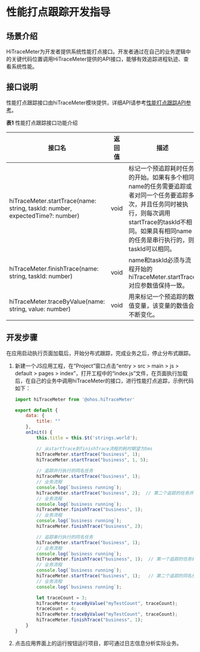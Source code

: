 # 性能打点跟踪开发指导

## 场景介绍

HiTraceMeter为开发者提供系统性能打点接口。开发者通过在自己的业务逻辑中的关键代码位置调用HiTraceMeter提供的API接口，能够有效追踪进程轨迹、查看系统性能。

## 接口说明
 
性能打点跟踪接口由hiTraceMeter模块提供，详细API请参考[性能打点跟踪API参考](../reference/apis/js-apis-hitracemeter.md)。

**表1** 性能打点跟踪接口功能介绍

| 接口名                                                                       | 返回值    | 描述         |
| ---------------------------------------------------------------------------- | --------- | ------------ |
| hiTraceMeter.startTrace(name: string, taskId: number, expectedTime?: number) | void      | 标记一个预追踪耗时任务的开始。如果有多个相同name的任务需要追踪或者对同一个任务要追踪多次，并且任务同时被执行，则每次调用startTrace的taskId不相同。如果具有相同name的任务是串行执行的，则taskId可以相同。 |
| hiTraceMeter.finishTrace(name: string, taskId: number)                       | void      | name和taskId必须与流程开始的hiTraceMeter.startTrace对应参数值保持一致。 |
| hiTraceMeter.traceByValue(name: string, value: number)                       | void      | 用来标记一个预追踪的数值变量，该变量的数值会不断变化。|

## 开发步骤

在应用启动执行页面加载后，开始分布式跟踪，完成业务之后，停止分布式跟踪。

1. 新建一个JS应用工程，在“Project”窗口点击“entry > src > main > js > default > pages > index”，打开工程中的“index.js”文件，在页面执行加载后，在自己的业务中调用hiTraceMeter的接口，进行性能打点追踪，示例代码如下：

   ```js
   import hiTraceMeter from '@ohos.hiTraceMeter'

   export default {
       data: {
           title: ""
       },
       onInit() {
           this.title = this.$t('strings.world');

           // 从startTrace到finishTrace流程的耗时期望为5ms
           hiTraceMeter.startTrace("business", 1);
           hiTraceMeter.startTrace("business", 1, 5); 
           
           // 追踪并行执行的同名任务
           hiTraceMeter.startTrace("business", 1);
           // 业务流程
           console.log(`business running`);
           hiTraceMeter.startTrace("business", 2);  // 第二个追踪的任务开始，同时第一个追踪的同名任务还没结束，出现了并行执行，对应接口的taskId需要不同
           // 业务流程
           console.log(`business running`);
           hiTraceMeter.finishTrace("business", 1);
           // 业务流程
           console.log(`business running`);
           hiTraceMeter.finishTrace("business", 2);

           // 追踪串行执行的同名任务
           hiTraceMeter.startTrace("business", 1);
           // 业务流程
           console.log(`business running`);
           hiTraceMeter.finishTrace("business", 1);  // 第一个追踪的任务结束
           // 业务流程
           console.log(`business running`);
           hiTraceMeter.startTrace("business", 1);   // 第二个追踪的同名任务开始，同名的待追踪任务串行执行
           // 业务流程
           console.log(`business running`);

           let traceCount = 3;
           hiTraceMeter.traceByValue("myTestCount", traceCount);
           traceCount = 4;
           hiTraceMeter.traceByValue("myTestCount", traceCount);
           hiTraceMeter.finishTrace("business", 1);
       }
   }
   ```

2. 点击应用界面上的运行按钮运行项目，即可通过日志信息分析实际业务。



